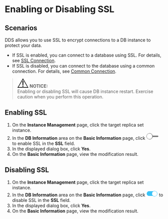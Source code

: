 # Enabling or Disabling SSL<a name="dds_02_0016"></a>

## Scenarios<a name="en-us_topic_0085468614_section4282820218710"></a>

DDS allows you to use SSL to encrypt connections to a DB instance to protect your data.

-   If SSL is enabled, you can connect to a database using SSL. For details, see  [SSL Connection](connecting-to-a-db-instance-through-a-client(replica-set).md#section3730754113815).
-   If SSL is disabled, you can connect to the database using a common connection. For details, see  [Common Connection](connecting-to-a-db-instance-through-a-client(replica-set).md#en-us_topic_0085335422_sfc3bfb212a8440799f49320d91fc096c).

>![](public_sys-resources/icon-notice.gif) **NOTICE:**   
>Enabling or disabling SSL will cause DB instance restart. Exercise caution when you perform this operation.  

## Enabling SSL<a name="en-us_topic_0085468614_en-us_topic_0049044698_section45421719172826"></a>

1.  On the  **Instance Management**  page, click the target replica set instance.
2.  In the  **DB Information**  area on the  **Basic Information**  page, click  ![](figures/icon-off.png)  to enable SSL in the  **SSL**  field.
3.  In the displayed dialog box, click  **Yes**.
4.  On the  **Basic Information**  page, view the modification result.

## Disabling SSL<a name="en-us_topic_0085468614_section4225593518277"></a>

1.  On the  **Instance Management**  page, click the target replica set instance.
2.  In the  **DB Information**  area on the  **Basic Information**  page, click  ![](figures/icon-on.png)  to disable SSL in the  **SSL**  field.
3.  In the displayed dialog box, click  **Yes**.
4.  On the  **Basic Information**  page, view the modification result.

